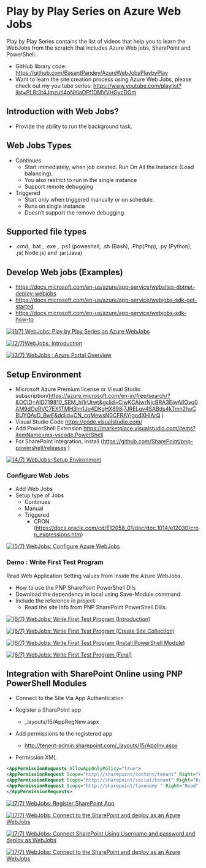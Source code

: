 # Play by Play Series on Azure Web Jobs

Play by Play Series contains the list of videos that help you to learn the WebJobs from the scratch that includes Azure Web jobs, SharePoint and PowerShell.  

- GitHub library code: https://github.com/BasantPandey/AzureWebJobsPlaybyPlay
- Want to learn the site creation process using Azure Web Jobs, please check out my you tube series: https://www.youtube.com/playlist?list=PLRt3t4Jmzutl4pNYiaOFf1DMVVHGycDOm

## Introduction with Web Jobs?

- Provide the ability to run the background task.

 ## Web Jobs Types
 - Continues
    - Start immediately, when job created. 
Run On All the Instance (Load balancing). 
    - You also restrict to run in the single instance
    - Support remote debugging 
- Triggered 
    - Start only when triggered manually or on schedule.
    - Runs on single instance
    - Doesn’t support the remove debugging 

## Supported file types
- .cmd, .bat , .exe , .ps1 (poweshell, .sh (Bash), .Php(Php), .py (Python), .js( Node.js) and .jar(Java)

## Develop Web jobs (Examples) 

- https://docs.microsoft.com/en-us/azure/app-service/websites-dotnet-deploy-webjobs
- https://docs.microsoft.com/en-us/azure/app-service/webjobs-sdk-get-started
- https://docs.microsoft.com/en-us/azure/app-service/webjobs-sdk-how-to


[![(1/7) WebJobs: Play by Play Series on Azure WebJobs](https://i.ytimg.com/vi_webp/3W8Fm0Fak4c/sddefault.webp)](https://www.youtube.com/embed/3W8Fm0Fak4c "(1/7) WebJobs: Play by Play Series on Azure WebJobs")

[![(2/7)WebJobs: Introduction](https://i.ytimg.com/vi_webp/Z0qwKOiAVJ4/sddefault.webp)](https://www.youtube.com/embed/Z0qwKOiAVJ4 "(2/7)WebJobs: Introduction")

[![(3/7) WebJobs : Azure Portal Overview](https://i.ytimg.com/vi_webp/Gc0wpESvXQU/sddefault.webp)](https://www.youtube.com/embed/Gc0wpESvXQU "(3/7) WebJobs : Azure Portal Overview")

## Setup Environment
- Microsoft Azure Premium license or Visual Studio subscription(https://azure.microsoft.com/en-in/free/search/?&OCID=AID719810_SEM_hi1rUtwt&gclid=CjwKCAjwrNjcBRA3EiwAIIOvq0AM9dOeRVC7EX1TMH3lm1Jo4DKgHX898j7JRELgy4SABds4kTmn2hoCBUYQAvD_BwE&dclid=CN_cqMewsN0CFRAYjgodXHIArQ )
- Visual Studio Code https://code.visualstudio.com/ 
- Add PowerShell Extension https://marketplace.visualstudio.com/items?itemName=ms-vscode.PowerShell 
- For SharePoint Integration, install (https://github.com/SharePoint/pnp-powershell/releases )


[![(4/7) WebJobs: Setup Environment](https://i.ytimg.com/vi_webp/L4vZ85aXVd0/sddefault.webp)](https://www.youtube.com/embed/L4vZ85aXVd0 "(4/7) WebJobs: Setup Environment")

### Configure Web Jobs

- Add Web Jobs
- Setup type of Jobs
    - Continues
    - Manual 
    - Triggered 
        - CRON (https://docs.oracle.com/cd/E12058_01/doc/doc.1014/e12030/cron_expressions.htm)

[![(5/7) WebJobs: Configure Azure WebJobs](https://i.ytimg.com/vi_webp/qAxO1Xe_HCw/sddefault.webp)](https://www.youtube.com/embed/qAxO1Xe_HCw "(5/7) WebJobs: Configure Azure WebJobs")

### Demo : Write First Test Program

Read Web Application Setting values from inside the Azure WebJobs.  

- How to use the PNP SharePoint PowerShell Dlls  
- Download the dependency in local using Save-Module command.
- Include the reference in project
    - Read the site Info from PNP SharePoint PowerShell Dllls.

[![(6/7) WebJobs: Write First Test Program (Introduction)](https://i.ytimg.com/vi_webp/YMqVRvlHGJo/sddefault.webp)](https://www.youtube.com/embed/YMqVRvlHGJo "(6/7) WebJobs: Write First Test Program (Introduction)")

 [![(6/7) WebJobs: Write First Test Program (Create Site Collection)](https://i.ytimg.com/vi_webp/IRD7aEIWpAE/sddefault.webp)](https://www.youtube.com/embed/IRD7aEIWpAE "(6/7) WebJobs: Write First Test Program (Create Site Collection)")

[![(6/7) WebJobs: Write First Test Program (Install PowerShell Module)](https://i.ytimg.com/vi_webp/-3MkAJ-Tevc/sddefault.webp)](https://www.youtube.com/embed/-3MkAJ-Tevc "(6/7) WebJobs: Write First Test Program (Install PowerShell Module)")

[![(6/7) WebJobs: Write First Test Program (Final)](https://i.ytimg.com/vi_webp/ogpeSMQAtIQ/sddefault.webp)](https://www.youtube.com/embed/ogpeSMQAtIQ "(6/7) WebJobs: Write First Test Program (Final)")

## Integration with SharePoint Online using PNP PowerShell Modules
- Connect to the Site Via App Authentication
- Register a SharePoint app
    - _layouts/15/AppRegNew.aspx
- Add permissions to the registered app
    - http://tenent-admin.sharepoint.com/_layouts/15/AppInv.aspx

- Permission XML
```xml
<AppPermissionRequests AllowAppOnlyPolicy="true">
<AppPermissionRequest Scope="http://sharepoint/content/tenant" Right="FullControl" />
<AppPermissionRequest Scope="http://sharepoint/social/tenant" Right="Read" />
<AppPermissionRequest Scope="http://sharepoint/taxonomy " Right="Read" />
</AppPermissionRequests>
```


[![(7/7) WebJobs:  Register SharePoint App](https://i.ytimg.com/vi_webp/boa84OOdu08/sddefault.webp)](https://i.ytimg.com/vi_webp/boa84OOdu08 "(7/7) WebJobs:  Register SharePoint App")

[![(7/7) WebJobs:  Connect to the SharePoint and deploy as an Azure WebJobs](https://i.ytimg.com/vi_webp/id7HUNfSQm8/sddefault.webp)](https://www.youtube.com/embed/id7HUNfSQm8 "(7/7) WebJobs:  Connect to the SharePoint and deploy as an Azure WebJobs")

[![(7/7) WebJobs: Connect SharePoint Using Username and password and deploy as WebJobs](https://i.ytimg.com/vi_webp/zHDWWqld-FM/sddefault.webp)](https://www.youtube.com/embed/zHDWWqld-FM "(7/7) WebJobs: Connect SharePoint Using Username and password and deploy as WebJobs")

[![(7/7) WebJobs:  Connect to the SharePoint and deploy as an Azure WebJobs](https://i.ytimg.com/vi_webp/ITT-f_jfRB0/sddefault.webp)](https://www.youtube.com/embed/ITT-f_jfRB0 "(7/7) WebJobs: SharepointPnPPowershellOnline Module Integration with WebJobs (Introduction)")
